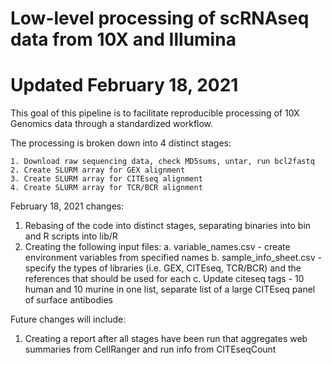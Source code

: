 # Low-level processing of scRNAseq data from 10X and Illumina
# Updated February 18, 2021

This goal of this pipeline is to facilitate reproducible processing of 10X Genomics data through a standardized workflow.

The processing is broken down into 4 distinct stages:

    1. Download raw sequencing data, check MD5sums, untar, run bcl2fastq
    2. Create SLURM array for GEX alignment
    3. Create SLURM array for CITEseq alignment
    4. Create SLURM array for TCR/BCR alignment

February 18, 2021 changes:

  1. Rebasing of the code into distinct stages, separating binaries into bin and R scripts into lib/R
  2. Creating the following input files:
    a. variable_names.csv - create environment variables from specified names
    b. sample_info_sheet.csv - specify the types of libraries (i.e. GEX, CITEseq, TCR/BCR) and the references that should be used for each
    c. Update citeseq tags - 10 human and 10 murine in one list, separate list of a large CITEseq panel of surface antibodies

Future changes will include:

  1. Creating a report after all stages have been run that aggregates web summaries from CellRanger and run info from CITEseqCount
